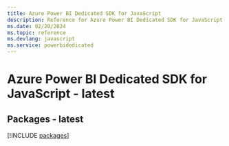 ```yaml
---
title: Azure Power BI Dedicated SDK for JavaScript
description: Reference for Azure Power BI Dedicated SDK for JavaScript
ms.date: 02/28/2024
ms.topic: reference
ms.devlang: javascript
ms.service: powerbidedicated
---
```

# Azure Power BI Dedicated SDK for JavaScript - latest
## Packages - latest
[!INCLUDE [packages](power-bi-dedicated-index.md)]